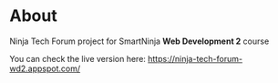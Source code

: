 # About

Ninja Tech Forum project for SmartNinja **Web Development 2** course 

You can check the live version here: https://ninja-tech-forum-wd2.appspot.com/